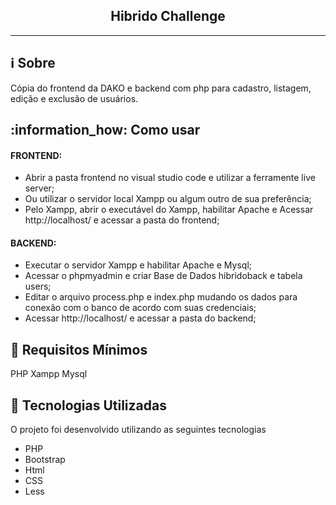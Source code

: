<h2 align="center">Hibrido Challenge</h2>

___


## :information_source: Sobre

Cópia do frontend da DAKO e backend com php para cadastro, listagem, edição e exclusão de usuários.

## :information_how: Como usar

<h4>FRONTEND:</h4>
    <ul>
      <li>Abrir a pasta frontend no visual studio code e utilizar a ferramente live server;</li>
      <li>Ou utilizar o servidor local Xampp ou algum outro de sua preferência;</li>
      <li>Pelo Xampp, abrir o executável do Xampp, habilitar Apache e Acessar http://localhost/ e acessar a pasta do frontend;</li>
    </ul>

<h4>BACKEND:</h4>
    <ul>
      <li>Executar o servidor Xampp e habilitar Apache e Mysql;</li>
      <li>Acessar o phpmyadmin e criar Base de Dados hibridoback e tabela users;</li>
      <li>Editar o arquivo process.php e index.php mudando os dados para conexão com o banco de acordo com suas credenciais;</li>
      <li>Acessar http://localhost/ e acessar a pasta do backend;</li>
    </ul>

## :seedling: Requisitos Mínimos

PHP
Xampp
Mysql

## :rocket: Tecnologias Utilizadas 

O projeto foi desenvolvido utilizando as seguintes tecnologias

- PHP
- Bootstrap
- Html
- CSS
- Less

